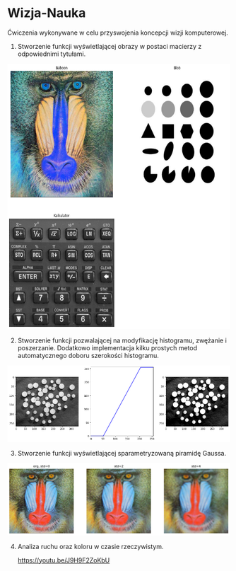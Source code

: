 # Wizja-Nauka
Ćwiczenia wykonywane w celu przyswojenia koncepcji wizji komputerowej.

1. Stworzenie funkcji wyświetlającej obrazy w postaci macierzy z odpowiednimi tytułami.

<img src="Images/image_matrix.PNG" height = 600> 

2. Stworzenie funkcji pozwalającej na modyfikację histogramu, zwężanie i poszerzanie. Dodatkowo implementacja kilku prostych metod automatycznego doboru szerokości histogramu.

<img src="Images/histogram.PNG" width = 900> 

3. Stworzenie funkcji wyświetlającej sparametryzowaną piramidę Gaussa.

<img src="Images/Gauss.PNG" width = 900> 

4. Analiza ruchu oraz koloru w czasie rzeczywistym.

   https://youtu.be/J9H9F2ZoKbU

